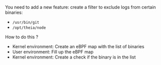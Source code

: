 You need to add a new feature: create a filter to exclude logs from certain binaries:
* `/usr/bin/git`
* `/opt/theia/node`

How to do this ?

* Kernel environment: Create an eBPF map with the list of binaries
* User environment: Fill up the eBPF map
* Kernel environment: Create a check if the binary is in the list
